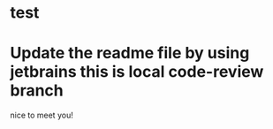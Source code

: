 # test



# Update the readme file by using jetbrains this is local code-review branch 

nice to meet you! 